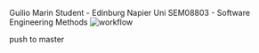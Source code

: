 
Guilio Marin
Student - Edinburg Napier Uni
SEM08803 - Software Engineering Methods
![workflow](https://github.com/Guilio/sem/actions/workflows/main.yml/badge.svg)

push to master